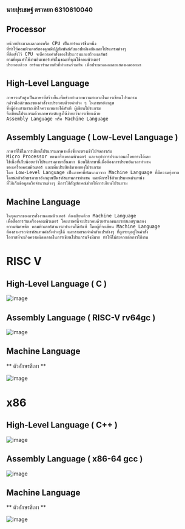 ### นายปุรเชษฐ์ ตราหยก 6310610040
## Processor
    หน่วยประมวลผลกลางหรือ CPU เป็นฮาร์ดแวร์ชิ้นหนึ่ง
    ที่ทำให้คอมพิวเตอร์ของคุณมีปฏิสัมพันธ์กับแอปพลิเคชันและโปรแกรมต่างๆ 
    ที่ติดตั้งไว้ CPU จะตีความคำสั่งของโปรแกรมและสร้างผลลัพธ์
    ตามที่คุณทำใช้งานอินเทอร์เฟซในขณะที่คุณใช้คอมพิวเตอร์
    ประกอบด้วย ฮาร์ดแวร์หลายตัวที่ทำงานร่วมกัน เพื่อประมวลผลและแสดงผลออกมา
## High-Level Language
    ภาษาระดับสูงเป็นภาษาที่สร้างขึ้นเพื่อช่วยอำนวยความสะดวกในการเขียนโปรแกรม
    กล่าวคือลักษณะของคำสั่งจะประกอบด้วยคำต่าง ๆ ในภาษาอังกฤษ 
    ซึ่งผู้อ่านสามารถเข้าใจความหมายได้ทันที ผู้เขียนโปรแกรม
    จึงเขียนโปรแกรมด้วยภาษาระดับสูงได้ง่ายกว่าการเขียนด้วย
    Assembly Language หรือ Machine Language
##  Assembly Language ( Low-Level Language )
    ภาษาที่ใช้ในการเขียนโปรแกรมภาษาหนึ่งซึ่งจะตรงเข้าไปจัดการกับ
    Micro Processor ของเครื่องคอมพิวเตอร์ และจะทำการประมวลผลโดยตรงได้เลย 
    ใช้เนื้อที่เก็บน้อยกว่าโปรแกรมภาษาอื่นมาก นิยมใช้ภาษานี้เมื่อต้องการประหยัดเวลาทำงาน
    ของเครื่องคอมพิวเตอร์ และเพิ่มประสิทธิภาพของโปรแกรม
    โดย Low-Level Language เป็นภาษาที่พัฒนามาจาก Machine Language ที่มีความยุ่งยาก
    โดยนำตัวอักษรภาษาอังกฤษเป็นรหัสแทนการทำงาน และมีการใช้ตัวแปรแทนตำแหน่ง
    ที่ใช้เก็บข้อมูลหรือจำนวนต่างๆ มีการใช้สัญลักษณ์ช่วยให้การเขียนโปรแกรม
    
## Machine Language 
    ในยุคแรกของการสั่งงานคอมพิวเตอร์ ต้องเขียนด้วย Machine Language 
    เพื่อสื่อสารกับเครื่องคอมพิวเตอร์ โดยภาษานี้จะประกอบด้วยตัวเลขและรหัสเลขฐานสอง
    ความพิเศษคือ คอมพิวเตอร์สามารถทำงานได้ทันที โดยผู้ที่จะเขียน Machine Language
    ต้องสามารถจำรหัสแทนคำสั่งต่างๆได้ และสามารถจำค่าตัวแปรต่างๆ ที่ถูกระบุอยู่ในคำสั่ง
    โอกาสที่จะเกิดความผิดพลาดในการเขียนโปรแกรมจึงมีมาก ทำให้ไม่สะดวกต่อการใช้งาน
    
# RISC V
## High-Level Language ( C )
![image](https://user-images.githubusercontent.com/98943439/162053305-46131880-95a2-425d-a879-12888e5e7608.png)

##  Assembly Language ( RISC-V rv64gc )
![image](https://user-images.githubusercontent.com/98943439/162053333-9260a7a3-0439-4ae2-b86b-18515c62a98d.png)

## Machine Language 
** ตัวอักษรสีเทา **

![image](https://user-images.githubusercontent.com/98943439/162053370-f26d2a3d-35a1-4fca-9e2d-c40f667090f7.png)

# x86
## High-Level Language ( C++ )
![image](https://user-images.githubusercontent.com/98943439/162053464-9e463648-3053-4c51-9838-06619d06ade3.png)

##  Assembly Language ( x86-64 gcc )
![image](https://user-images.githubusercontent.com/98943439/162053492-a648e25a-4fb4-417a-9327-ecfb90d365ec.png)

## Machine Language
** ตัวอักษรสีเทา **

![image](https://user-images.githubusercontent.com/98943439/162053507-f5427f22-eba6-4eaa-9218-b0feabe371c0.png)
